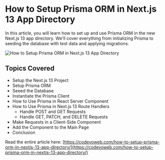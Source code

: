 # How to Setup Prisma ORM in Next.js 13 App Directory

In this article, you will learn how to set up and use Prisma ORM in the new Next.js 13 app directory. We'll cover everything from initializing Prisma to seeding the database with test data and applying migrations.

![How to Setup Prisma ORM in Next.js 13 App Directory](https://codevoweb.com/wp-content/uploads/2023/04/How-to-Setup-and-Use-Prisma-ORM-in-Next.js-13-App-Directory.webp)

## Topics Covered

- Setup the Next.js 13 Project
- Setup Prisma ORM
- Seeed the Database
- Instantiate the Prisma Client
- How to Use Prisma in React Server Component
- How to Use Prisma in Next.js 13 Route Handlers
    - Handle POST and GET Requests
    - Handle GET, PATCH, and DELETE Requests
- Make Requests in a Client-Side Component
- Add the Component to the Main Page
- Conclusion

Read the entire article here: [https://codevoweb.com/how-to-setup-prisma-orm-in-nextjs-13-app-directory/](https://codevoweb.com/how-to-setup-prisma-orm-in-nextjs-13-app-directory/)

